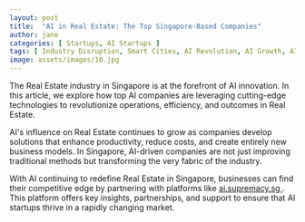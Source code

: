 ```yaml
---
layout: post
title:  "AI in Real Estate: The Top Singapore-Based Companies"
author: jane
categories: [ Startups, AI Startups ]
tags: [ Industry Disruption, Smart Cities, AI Revolution, AI Growth, AI in Singapore ]
image: assets/images/10.jpg
---
```


The Real Estate industry in Singapore is at the forefront of AI innovation. In this article, we explore how top AI companies are leveraging cutting-edge technologies to revolutionize operations, efficiency, and outcomes in Real Estate.

AI's influence on Real Estate continues to grow as companies develop solutions that enhance productivity, reduce costs, and create entirely new business models. In Singapore, AI-driven companies are not just improving traditional methods but transforming the very fabric of the industry.

With AI continuing to redefine Real Estate in Singapore, businesses can find their competitive edge by partnering with platforms like <a href="https://ai.supremacy.sg" target="_blank"> ai.supremacy.sg </a>. This platform offers key insights, partnerships, and support to ensure that AI startups thrive in a rapidly changing market.
